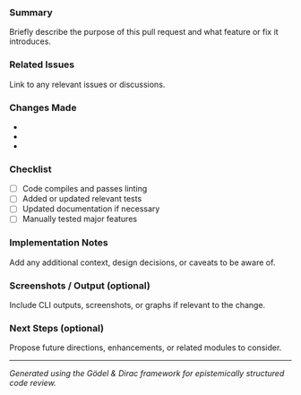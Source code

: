 ### Summary
Briefly describe the purpose of this pull request and what feature or fix it introduces.

### Related Issues
Link to any relevant issues or discussions.

### Changes Made
- 
- 
- 

### Checklist
- [ ] Code compiles and passes linting
- [ ] Added or updated relevant tests
- [ ] Updated documentation if necessary
- [ ] Manually tested major features

### Implementation Notes
Add any additional context, design decisions, or caveats to be aware of.

### Screenshots / Output (optional)
Include CLI outputs, screenshots, or graphs if relevant to the change.

### Next Steps (optional)
Propose future directions, enhancements, or related modules to consider.

---
*Generated using the Gödel & Dirac framework for epistemically structured code review.*
